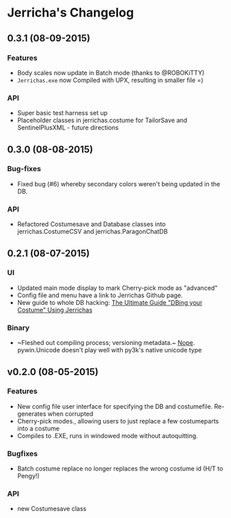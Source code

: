 # Jerricha's Changelog
## 0.3.1 (08-09-2015)
### Features
* Body scales now update in Batch mode (thanks to @ROBOKiTTY)
* `Jerrichas.exe` now Compiled with UPX, resulting in smaller file =)
### API
* Super basic test harness set up
* Placeholder classes in jerrichas.costume for TailorSave and SentinelPlusXML - future directions


## 0.3.0 (08-08-2015)
### Bug-fixes
* Fixed bug (#6) whereby secondary colors weren't being updated in the DB.
### API
* Refactored Costumesave and Database classes into jerrichas.CostumeCSV and jerrichas.ParagonChatDB


## 0.2.1 (08-07-2015)
### UI
* Updated main mode display to mark Cherry-pick mode as "advanced"
* Config file and menu have a link to Jerrichas Github page.
* New guide to whole DB hacking: [The Ultimate Guide "DBing your Costume" Using Jerrichas](./guide-to-jerrichas.md)

### Binary
* ~Fleshed out compiling process; versioning metadata.~ [Nope](https://stackoverflow.com/questions/31290641/how-do-i-use-pywintypes-unicode). pywin.Unicode doesn't play well with py3k's native unicode type

## v0.2.0 (08-05-2015)
### Features
* New config file user interface for specifying the DB and costumefile. Re-generates when corrupted
* Cherry-pick modes., allowing users to just replace a few costumeparts into a costume
* Compiles to .EXE, runs in windowed mode without autoquitting.

### Bugfixes
* Batch costume replace no longer replaces the wrong costume id (H/T to Pengy!)

### API
* new Costumesave class

